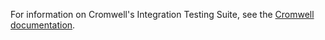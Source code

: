 For information on Cromwell's Integration Testing Suite, see the [Cromwell documentation](https://cromwell.readthedocs.io/en/develop/Test/).